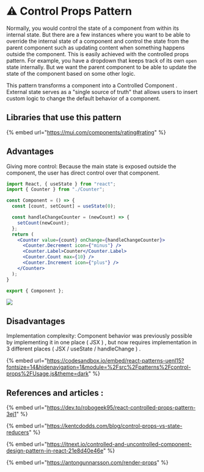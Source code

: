 # ⚠ Control Props Pattern

Normally, you would control the state of a component from within its internal state. But there are a few instances where you want to be able to override the internal state of a component and control the state from the parent component such as updating content when something happens outside the component. This is easily achieved with the controlled props pattern. For example, you have a dropdown that keeps track of its own `open` state internally. But we want the parent component to be able to update the state of the component based on some other logic.

This pattern transforms a component into a Controlled Component . External state serves as a "single source of truth" that allows users to insert custom logic to change the default behavior of a component.

## Libraries that use this pattern

{% embed url="https://mui.com/components/rating#rating" %}

## Advantages

Giving more control: Because the main state is exposed outside the component, the user has direct control over that component.

```jsx
import React, { useState } from "react";
import { Counter } from "./Counter";

const Component = () => {
  const [count, setCount] = useState(0);

  const handleChangeCounter = (newCount) => {
    setCount(newCount);
  };
  return (
    <Counter value={count} onChange={handleChangeCounter}>
      <Counter.Decrement icon={"minus"} />
      <Counter.Label>Counter</Counter.Label>
      <Counter.Count max={10} />
      <Counter.Increment icon={"plus"} />
    </Counter>
  );
}

export { Component };
```

![](https://blog.kakaocdn.net/dn/dvk8p6/btrh9RZNfGO/kAO6ZnaPjLLpYN3tW7pgnk/img.jpg)

## Disadvantages

Implementation complexity: Component behavior was previously possible by implementing it in one place ( JSX ) , but now requires implementation in 3 different places ( JSX / useState / handleChange ) .

{% embed url="https://codesandbox.io/embed/react-patterns-uenl15?fontsize=14&hidenavigation=1&module=%2Fsrc%2Fpatterns%2Fcontrol-props%2FUsage.js&theme=dark" %}

## References and articles :

{% embed url="https://dev.to/robogeek95/react-controlled-props-pattern-3ej1" %}

{% embed url="https://kentcdodds.com/blog/control-props-vs-state-reducers" %}

{% embed url="https://itnext.io/controlled-and-uncontrolled-component-design-pattern-in-react-21e8d40e46e" %}

{% embed url="https://antongunnarsson.com/render-props" %}
